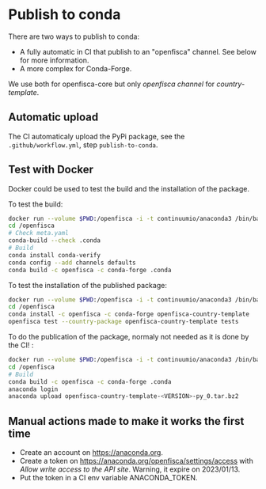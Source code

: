 # Publish to conda

There are two ways to publish to conda:

- A fully automatic in CI that publish to an "openfisca" channel. See below for more information.
- A more complex for Conda-Forge.

We use both for openfisca-core but only _openfisca channel_ for _country-template_.

## Automatic upload

The CI automaticaly upload the PyPi package, see the `.github/workflow.yml`, step `publish-to-conda`.

## Test with Docker

Docker could be used to test the build and the installation of the package.

To test the build:

```sh
docker run --volume $PWD:/openfisca -i -t continuumio/anaconda3 /bin/bash
cd /openfisca
# Check meta.yaml
conda-build --check .conda
# Build
conda install conda-verify
conda config --add channels defaults
conda build -c openfisca -c conda-forge .conda
```

To test the installation of the published package:

```sh
docker run --volume $PWD:/openfisca -i -t continuumio/anaconda3 /bin/bash
cd /openfisca
conda install -c openfisca -c conda-forge openfisca-country-template
openfisca test --country-package openfisca-country-template tests
```

To do the publication of the package, normaly not needed as it is done by the CI! :

```sh
docker run --volume $PWD:/openfisca -i -t continuumio/anaconda3 /bin/bash
cd /openfisca
# Build
conda build -c openfisca -c conda-forge .conda
anaconda login
anaconda upload openfisca-country-template-<VERSION>-py_0.tar.bz2
```

## Manual actions made to make it works the first time

- Create an account on https://anaconda.org.
- Create a token on https://anaconda.org/openfisca/settings/access with _Allow write access to the API site_. Warning, it expire on 2023/01/13.
- Put the token in a CI env variable ANACONDA_TOKEN.
